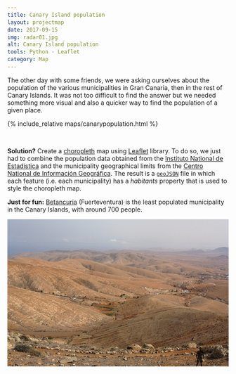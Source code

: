 ```yaml
---
title: Canary Island population
layout: projectmap
date: 2017-09-15
img: radar01.jpg
alt: Canary Island population
tools: Python - Leaflet
category: Map
---
```


The other day with some friends, we were asking ourselves about the population of
the various municipalities in Gran Canaria, then in the rest of Canary Islands.
It was not too difficult to find the answer but we needed something more visual and also
a quicker way to find the population of a given place.

{% include_relative maps/canarypopulation.html %}

<br>

**Solution?** Create a [choropleth](https://en.wikipedia.org/wiki/Choropleth_map) map using [Leaflet](http://leafletjs.com/) library. To do so, we just had to combine the
population data obtained from the [Instituto National de Estadística](http://www.ine.es/) and the municipality geographical limits from the [Centro National de Información Geográfica](http://centrodedescargas.cnig.es). The result is a [`geoJSON`](http://geojson.org/) file
in which each feature (i.e. each municipality) has a *habitants* property that is used
to style the choropleth map.

**Just for fun:** [Betancuria](https://www.aytobetancuria.org/en/) (Fuerteventura) is the least populated municipality in the Canary Islands, with around 700 people.

<p align="center">
  <img src="/figures/photography/betancuria.jpg" alt="Betancuria" height="50%"/>
</p>
